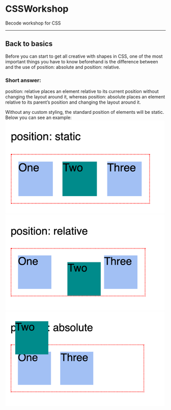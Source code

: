 # CSSWorkshop
Becode workshop for CSS

---

## Back to basics

Before you can start to get all creative with shapes in CSS, one of the most important things you have to know beforehand is the difference between and the use of position: absolute and position: relative.

### Short answer:
position: relative places an element relative to its current position without changing the layout around it, whereas position: absolute places an element relative to its parent’s position and changing the layout around it.

Without any custom styling, the standard position of elements will be static. Below you can see an example:
<img src="pos-static.png" alt="Example position static" width="500px" height="">
<img src="pos-relative.png" alt="Example position relative" width="500px" height="">
<img src="pos-absolute.png" alt="Example position absolute" width="500px" height="">

